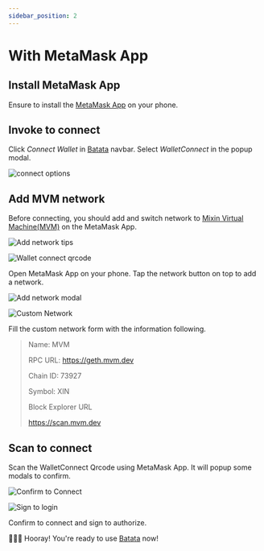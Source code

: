 ```yaml
---
sidebar_position: 2
---
```


# With MetaMask App

## Install MetaMask App

Ensure to install the [MetaMask App](https://metamask.io/download/) on your phone.

## Invoke to connect

Click _Connect Wallet_ in [Batata](https://batata.im) navbar. Select _WalletConnect_ in the popup modal.

<div class="max-w-lg mx-auto">

![connect options](images/wc_connect_options.png)

</div>

## Add MVM network

Before connecting, you should add and switch network to [Mixin Virtual Machine(MVM)](https://scan.mvm.dev) on the MetaMask App.

<div className="grid gap-4 sm:grid-cols-2">

![Add network tips](images/wc_switch_to_mvm.png)

![Wallet connect qrcode](images/wc_qrcode.png)

</div>

Open MetaMask App on your phone. Tap the network button on top to add a network.

<div className="grid gap-4 sm:grid-cols-2">

![Add network modal](images/metamask_app_add_network.jpg)

![Custom Network](images/metamask_app_custom_network.jpg)

</div>

Fill the custom network form with the information following.

> Name: MVM
>
> RPC URL: https://geth.mvm.dev
>
> Chain ID: 73927
>
> Symbol: XIN
>
> Block Explorer URL
>
> https://scan.mvm.dev

## Scan to connect

Scan the WalletConnect Qrcode using MetaMask App. It will popup some modals to confirm.

<div className="grid gap-4 sm:grid-cols-2">

![Confirm to Connect](images/metamask_app_confirm_to_connect.jpg)

![Sign to login](images/metamask_app_sign_to_login.jpg)

</div>

Confirm to connect and sign to authorize.

🥳🥳🥳 Hooray! You're ready to use [Batata](https://batata.im) now!
